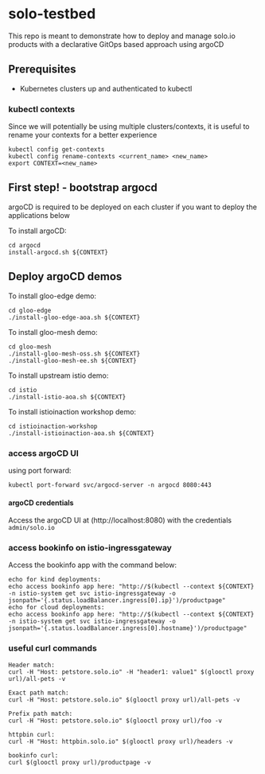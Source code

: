 # solo-testbed
This repo is meant to demonstrate how to deploy and manage solo.io products with a declarative GitOps based approach using argoCD
 
## Prerequisites
- Kubernetes clusters up and authenticated to kubectl

### kubectl contexts
Since we will potentially be using multiple clusters/contexts, it is useful to rename your contexts for a better experience
```
kubectl config get-contexts
kubectl config rename-contexts <current_name> <new_name>
export CONTEXT=<new_name>
```

## First step! - bootstrap argocd
argoCD is required to be deployed on each cluster if you want to deploy the applications below

To install argoCD:
```
cd argocd
install-argocd.sh ${CONTEXT}
```

## Deploy argoCD demos

To install gloo-edge demo:
```
cd gloo-edge
./install-gloo-edge-aoa.sh ${CONTEXT}
```

To install gloo-mesh demo:
```
cd gloo-mesh
./install-gloo-mesh-oss.sh ${CONTEXT}
./install-gloo-mesh-ee.sh ${CONTEXT}
```

To install upstream istio demo:
```
cd istio
./install-istio-aoa.sh ${CONTEXT}
```

To install istioinaction workshop demo: 
```
cd istioinaction-workshop
./install-istioinaction-aoa.sh ${CONTEXT}
```

### access argoCD UI
using port forward:
```
kubectl port-forward svc/argocd-server -n argocd 8080:443
```

#### argoCD credentials
Access the argoCD UI at (http://localhost:8080) with the credentials `admin/solo.io`

### access bookinfo on istio-ingressgateway
Access the bookinfo app with the command below:
```
echo for kind deployments:
echo access bookinfo app here: "http://$(kubectl --context ${CONTEXT} -n istio-system get svc istio-ingressgateway -o jsonpath='{.status.loadBalancer.ingress[0].ip}')/productpage"
echo for cloud deployments:
echo access bookinfo app here: "http://$(kubectl --context ${CONTEXT} -n istio-system get svc istio-ingressgateway -o jsonpath='{.status.loadBalancer.ingress[0].hostname}')/productpage"
```

### useful curl commands
```
Header match:
curl -H "Host: petstore.solo.io" -H "header1: value1" $(glooctl proxy url)/all-pets -v

Exact path match:
curl -H "Host: petstore.solo.io" $(glooctl proxy url)/all-pets -v

Prefix path match:
curl -H "Host: petstore.solo.io" $(glooctl proxy url)/foo -v

httpbin curl:
curl -H "Host: httpbin.solo.io" $(glooctl proxy url)/headers -v

bookinfo curl:
curl $(glooctl proxy url)/productpage -v 
```